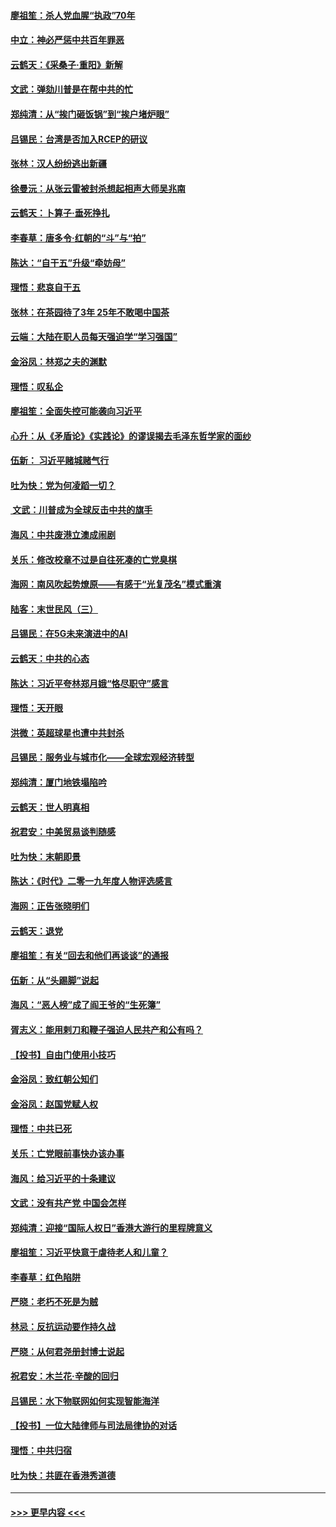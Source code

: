 #### [廖祖笙：杀人党血腥“执政”70年](../pages/nsc993/n11745144.md?t=12261855) 
#### [中立：神必严惩中共百年罪恶](../pages/nsc993/n11744970.md?t=12261855) 
#### [云鹤天：《采桑子‧重阳》新解](../pages/nsc993/n11744948.md?t=12261855) 
#### [文武：弹劾川普是在帮中共的忙](../pages/nsc993/n11744758.md?t=12261855) 
#### [郑纯清：从“挨门砸饭锅”到“挨户堵炉眼”](../pages/nsc993/n11744745.md?t=12261855) 
#### [吕锡民：台湾是否加入RCEP的研议](../pages/nsc993/n11744701.md?t=12261855) 
#### [张林：汉人纷纷逃出新疆](../pages/nsc993/n11743530.md?t=12261855) 
#### [徐曼沅：从张云雷被封杀想起相声大师吴兆南](../pages/nsc993/n11741816.md?t=12261855) 
#### [云鹤天：卜算子‧垂死挣扎](../pages/nsc993/n11739956.md?t=12261855) 
#### [李春草：唐多令‧红朝的“斗”与“拍”](../pages/nsc993/n11739830.md?t=12261855) 
#### [陈达：“自干五”升级“牵妨母”](../pages/nsc993/n11739724.md?t=12261855) 
#### [理悟：悲哀自干五](../pages/nsc993/n11739547.md?t=12261855) 
#### [张林：在茶园待了3年 25年不敢喝中国茶](../pages/nsc993/n11739240.md?t=12261855) 
#### [云端：大陆在职人员每天强迫学“学习强国”](../pages/nsc993/n11738735.md?t=12261855) 
#### [金浴凤：林郑之夫的渊默](../pages/nsc993/n11737735.md?t=12261855) 
#### [理悟：叹私企](../pages/nsc993/n11737715.md?t=12261855) 
#### [廖祖笙：全面失控可能袭向习近平](../pages/nsc993/n11737704.md?t=12261855) 
#### [心升：从《矛盾论》《实践论》的谬误揭去毛泽东哲学家的面纱](../pages/nsc993/n11736962.md?t=12261855) 
#### [伍新： 习近平赌城赌气行](../pages/nsc993/n11736929.md?t=12261855) 
#### [吐为快：党为何凌蹈一切？](../pages/nsc993/n11736915.md?t=12261855) 
#### [ 文武：川普成为全球反击中共的旗手](../pages/nsc993/n11736882.md?t=12261855) 
#### [海风：中共废港立澳成闹剧](../pages/nsc993/n11735857.md?t=12261855) 
#### [关乐：修改校章不过是自往死凑的亡党臭棋](../pages/nsc993/n11735097.md?t=12261855) 
#### [海网：南风吹起势燎原——有感于“光复茂名”模式重演](../pages/nsc993/n11732308.md?t=12261855) 
#### [陆客：末世民风（三）](../pages/nsc993/n11732211.md?t=12261855) 
#### [吕锡民：在5G未来演进中的AI](../pages/nsc993/n11730010.md?t=12261855) 
#### [云鹤天：中共的心态](../pages/nsc993/n11729906.md?t=12261855) 
#### [陈达：习近平夸林郑月娥“恪尽职守”感言](../pages/nsc993/n11729881.md?t=12261855) 
#### [理悟：天开眼](../pages/nsc993/n11729699.md?t=12261855) 
#### [洪微：英超球星也遭中共封杀](../pages/nsc993/n11727243.md?t=12261855) 
#### [吕锡民：服务业与城市化——全球宏观经济转型](../pages/nsc993/n11725845.md?t=12261855) 
#### [郑纯清：厦门地铁塌陷吟](../pages/nsc993/n11725813.md?t=12261855) 
#### [云鹤天：世人明真相](../pages/nsc993/n11725621.md?t=12261855) 
#### [祝君安：中美贸易谈判随感](../pages/nsc993/n11725609.md?t=12261855) 
#### [吐为快：末朝即景](../pages/nsc993/n11723365.md?t=12261855) 
#### [陈达：《时代》二零一九年度人物评选感言](../pages/nsc993/n11723337.md?t=12261855) 
#### [海网：正告张晓明们](../pages/nsc993/n11723228.md?t=12261855) 
#### [云鹤天：退党](../pages/nsc993/n11723056.md?t=12261855) 
#### [廖祖笙：有关“回去和他们再谈谈”的通报](../pages/nsc993/n11722442.md?t=12261855) 
#### [伍新：从“头踢脚”说起](../pages/nsc993/n11722429.md?t=12261855) 
#### [海风：“恶人榜”成了阎王爷的“生死簿”](../pages/nsc993/n11722272.md?t=12261855) 
#### [胥志义：能用剌刀和鞭子强迫人民共产和公有吗？](../pages/nsc993/n11720569.md?t=12261855) 
#### [【投书】自由门使用小技巧](../pages/nsc993/n11720180.md?t=12261855) 
#### [金浴凤：致红朝公知们](../pages/nsc993/n11720563.md?t=12261855) 
#### [金浴凤：赵国党赋人权](../pages/nsc993/n11720533.md?t=12261855) 
#### [理悟：中共已死](../pages/nsc993/n11720233.md?t=12261855) 
#### [关乐：亡党眼前事快办该办事](../pages/nsc993/n11719160.md?t=12261855) 
#### [海风：给习近平的十条建议](../pages/nsc993/n11717616.md?t=12261855) 
#### [文武：没有共产党 中国会怎样](../pages/nsc993/n11717584.md?t=12261855) 
#### [郑纯清：迎接“国际人权日”香港大游行的里程牌意义](../pages/nsc993/n11717417.md?t=12261855) 
#### [廖祖笙：习近平快意于虐待老人和儿童？](../pages/nsc993/n11715313.md?t=12261855) 
#### [李春草：红色陷阱](../pages/nsc993/n11715029.md?t=12261855) 
#### [严晓：老朽不死是为贼](../pages/nsc993/n11712910.md?t=12261855) 
#### [林忌：反抗运动要作持久战](../pages/nsc993/n11712623.md?t=12261855) 
#### [严晓：从何君尧册封博士说起](../pages/nsc993/n11712465.md?t=12261855) 
#### [祝君安：木兰花·辛酸的回归](../pages/nsc993/n11712381.md?t=12261855) 
#### [吕锡民：水下物联网如何实现智能海洋](../pages/nsc993/n11711158.md?t=12261855) 
#### [【投书】一位大陆律师与司法局律协的对话](../pages/nsc993/n11709675.md?t=12261855) 
#### [理悟：中共归宿](../pages/nsc993/n11710059.md?t=12261855) 
#### [吐为快：共匪在香港秀道德](../pages/nsc993/n11709979.md?t=12261855) 

----
#### [ >>> 更早内容 <<< ](../indexes/nsc993-earlier.md)

